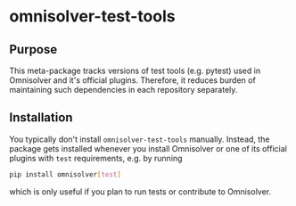 # omnisolver-test-tools

## Purpose

This meta-package tracks versions of test tools (e.g. pytest) used in Omnisolver and it's official plugins.
Therefore, it reduces burden of maintaining such dependencies in each repository separately.

## Installation

You typically don't install `omnisolver-test-tools` manually. Instead, the package gets installed whenever you install Omnisolver or one of its official plugins with `test` requirements, e.g. by running

```bash
pip install omnisolver[test]
```
which is only useful if you plan to run tests or contribute to Omnisolver.
